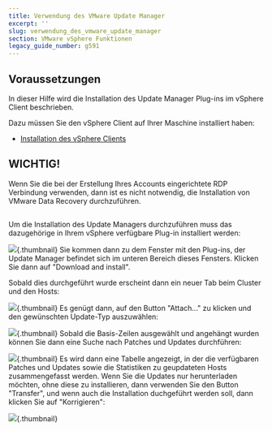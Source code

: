 ```yaml
---
title: Verwendung des VMware Update Manager
excerpt: ''
slug: verwendung_des_vmware_update_manager
section: VMware vSphere Funktionen
legacy_guide_number: g591
---
```



## Voraussetzungen
In dieser Hilfe wird die Installation des Update Manager Plug-ins im vSphere Client beschrieben.

Dazu müssen Sie den vSphere Client auf Ihrer Maschine installiert haben:


- [Installation des vSphere Clients]({legacy}600)



## WICHTIG!
Wenn Sie die bei der Erstellung Ihres Accounts eingerichtete RDP Verbindung verwenden, dann ist es nicht notwendig, die Installation von VMware Data Recovery durchzuführen.


## 
Um die Installation des Update Managers durchzuführen muss das dazugehörige in Ihrem vSphere verfügbare Plug-in installiert werden:

![](images/img_156.jpg){.thumbnail}
Sie kommen dann zu dem Fenster mit den Plug-ins, der Update Manager befindet sich im unteren Bereich dieses Fensters. Klicken Sie dann auf "Download and install".

Sobald dies durchgeführt wurde erscheint dann ein neuer Tab beim Cluster und den Hosts:

![](images/img_66.jpg){.thumbnail}
Es genügt dann, auf den Button "Attach..." zu klicken und den gewünschten Update-Typ auszuwählen:

![](images/img_67.jpg){.thumbnail}
Sobald die Basis-Zeilen ausgewählt und angehängt wurden können Sie dann eine Suche nach Patches und Updates durchführen:

![](images/img_68.jpg){.thumbnail}
Es wird dann eine Tabelle angezeigt, in der die verfügbaren Patches und Updates sowie die Statistiken zu geupdateten Hosts zusammengefasst werden.
Wenn Sie die Updates nur herunterladen möchten, ohne diese zu installieren, dann verwenden Sie den Button "Transfer", und wenn auch die Installation duchgeführt werden soll, dann klicken Sie auf "Korrigieren":

![](images/img_69.jpg){.thumbnail}

